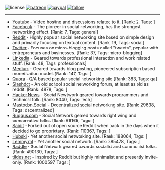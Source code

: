 ![license](https://img.shields.io/github/license/prahladyeri/siterank-stats.svg)
[![patreon](https://img.shields.io/badge/Patreon-brown.svg?logo=patreon)](https://www.patreon.com/prahladyeri)
[![paypal](https://img.shields.io/badge/PayPal-blue.svg?logo=paypal)](https://www.paypal.com/cgi-bin/webscr?cmd=_s-xclick&hosted_button_id=JM8FUXNFUK6EU)
[![follow](https://img.shields.io/twitter/follow/prahladyeri.svg?style=social)](https://twitter.com/prahladyeri)

---
- [Youtube](https://www.youtube.com/) - Video hosting and discussions related to it. [Rank: 2, Tags: ]
- [Facebook](https://www.facebook.com/) - The pioneer in social networking, has the strongest networking effect. [Rank: 7, Tags: general]
- [Reddit](https://www.reddit.com) - Highly popular social networking site based on simple design and primarily focusing on textual content. [Rank: 19, Tags: social]
- [Twitter](https://twitter.com/) - Focuses on micro-blogging posts called "tweets", popular with entrepreneurs and businesses. [Rank: 37, Tags: micro-blogging]
- [Linkedin](https://www.linkedin.com/) - Geared towards professional interaction and work related stuff. [Rank: 48, Tags: professionals]
- [Medium](https://medium.com/) - Geared towards blog posting, pioneered subscription based monetization model. [Rank: 147, Tags: ]
- [Quora](https://www.quora.com/) - Q/A based popular social networking site [Rank: 383, Tags: qa]
- [Slashdot](https://slashdot.org/) - An old school social networking forum, at least as old as reddit. [Rank: 4878, Tags: ]
- [Hacker News](https://news.ycombinator.com) - Social Newtwork geared towards programmers and technical folk. [Rank: 8040, Tags: tech]
- [Mastodon.Social](https://mastodon.social/) - Decentralized social networking site. [Rank: 29638, Tags: decentralized]
- [Ruqqus.com](https://ruqqus.com/) - Social Network geared towards right wing and conservative folks. [Rank: 68165, Tags: ]
- [Saidit](https://saidit.net/) - Forked out of open source Reddit when back in the days when it decided to go proprietary. [Rank: 110367, Tags: ]
- [Hubski](https://hubski.com/) - Yet another social networking site. [Rank: 188064, Tags: ]
- [Lemmy.ml](https://lemmy.ml/) - Yet another social network. [Rank: 385478, Tags: ]
- [Raddle](https://raddle.me/) - Social Network geared towards socialist and communist folks. [Rank: 490130, Tags: ]
- [tildes.net](https://tildes.net/) - Inspired by Reddit but highly minimalist and presently invite-only. [Rank: 1000597, Tags: ]

